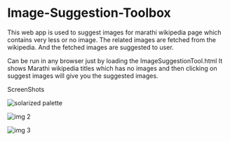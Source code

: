 # Image-Suggestion-Toolbox
This web app is used to suggest images for marathi wikipedia page which contains very less or no image.
The related images are fetched from the wikipedia. And the fetched images are suggested to user.

Can be run in any browser just by loading the ImageSuggestionTool.html
It shows Marathi wikipedia titles which has no images and then clicking on suggest images will give you the suggested images.

ScreenShots

![solarized palette](https://github.com/prateek1985/Image-Suggestion-Toolbox/blob/master/Screenshot%20from%202016-07-02%2016:11:48.png)

![img 2](https://github.com/prateek1985/Image-Suggestion-Toolbox/blob/master/Screenshot%20from%202016-07-02%2016:15:07.png)

![img 3](https://github.com/prateek1985/Image-Suggestion-Toolbox/blob/master/Screenshot%20from%202016-07-02%2016:13:23.png)
